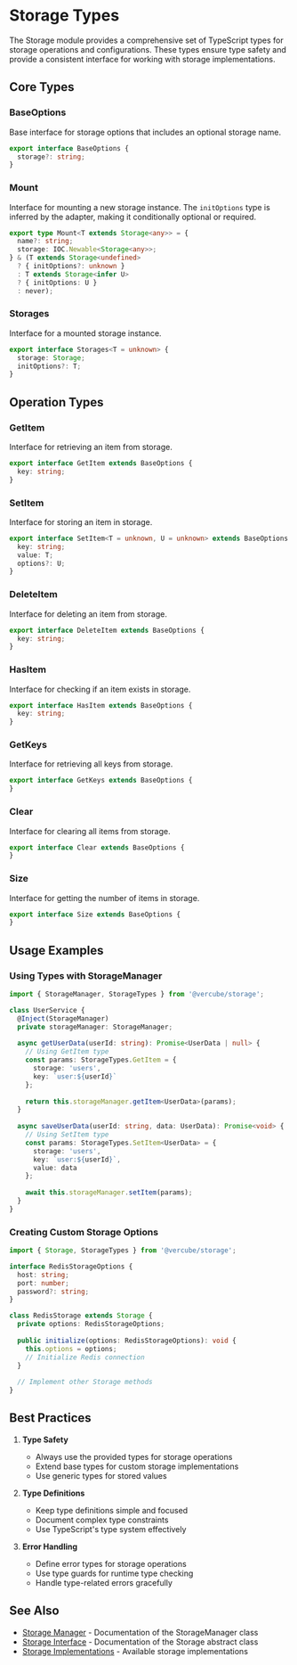 # Storage Types

The Storage module provides a comprehensive set of TypeScript types for storage operations and configurations. These types ensure type safety and provide a consistent interface for working with storage implementations.

## Core Types

### BaseOptions

Base interface for storage options that includes an optional storage name.

```typescript
export interface BaseOptions {
  storage?: string;
}
```

### Mount

Interface for mounting a new storage instance. The `initOptions` type is inferred by the adapter, making it conditionally optional or required.

```typescript
export type Mount<T extends Storage<any>> = {
  name?: string;
  storage: IOC.Newable<Storage<any>>;
} & (T extends Storage<undefined>
  ? { initOptions?: unknown }
  : T extends Storage<infer U>
  ? { initOptions: U }
  : never);
```

### Storages

Interface for a mounted storage instance.

```typescript
export interface Storages<T = unknown> {
  storage: Storage;
  initOptions?: T;
}
```

## Operation Types

### GetItem

Interface for retrieving an item from storage.

```typescript
export interface GetItem extends BaseOptions {
  key: string;
}
```

### SetItem

Interface for storing an item in storage.

```typescript
export interface SetItem<T = unknown, U = unknown> extends BaseOptions {
  key: string;
  value: T;
  options?: U;
}
```

### DeleteItem

Interface for deleting an item from storage.

```typescript
export interface DeleteItem extends BaseOptions {
  key: string;
}
```

### HasItem

Interface for checking if an item exists in storage.

```typescript
export interface HasItem extends BaseOptions {
  key: string;
}
```

### GetKeys

Interface for retrieving all keys from storage.

```typescript
export interface GetKeys extends BaseOptions {
}
```

### Clear

Interface for clearing all items from storage.

```typescript
export interface Clear extends BaseOptions {
}
```

### Size

Interface for getting the number of items in storage.

```typescript
export interface Size extends BaseOptions {
}
```

## Usage Examples

### Using Types with StorageManager

```typescript
import { StorageManager, StorageTypes } from '@vercube/storage';

class UserService {
  @Inject(StorageManager)
  private storageManager: StorageManager;
  
  async getUserData(userId: string): Promise<UserData | null> {
    // Using GetItem type
    const params: StorageTypes.GetItem = {
      storage: 'users',
      key: `user:${userId}`
    };
    
    return this.storageManager.getItem<UserData>(params);
  }
  
  async saveUserData(userId: string, data: UserData): Promise<void> {
    // Using SetItem type
    const params: StorageTypes.SetItem<UserData> = {
      storage: 'users',
      key: `user:${userId}`,
      value: data
    };
    
    await this.storageManager.setItem(params);
  }
}
```

### Creating Custom Storage Options

```typescript
import { Storage, StorageTypes } from '@vercube/storage';

interface RedisStorageOptions {
  host: string;
  port: number;
  password?: string;
}

class RedisStorage extends Storage {
  private options: RedisStorageOptions;
  
  public initialize(options: RedisStorageOptions): void {
    this.options = options;
    // Initialize Redis connection
  }
  
  // Implement other Storage methods
}
```

## Best Practices

1. **Type Safety**
   - Always use the provided types for storage operations
   - Extend base types for custom storage implementations
   - Use generic types for stored values

2. **Type Definitions**
   - Keep type definitions simple and focused
   - Document complex type constraints
   - Use TypeScript's type system effectively

3. **Error Handling**
   - Define error types for storage operations
   - Use type guards for runtime type checking
   - Handle type-related errors gracefully

## See Also

- [Storage Manager](./storage-manager.md) - Documentation of the StorageManager class
- [Storage Interface](./storage-interface.md) - Documentation of the Storage abstract class
- [Storage Implementations](./storage-implementations.md) - Available storage implementations 